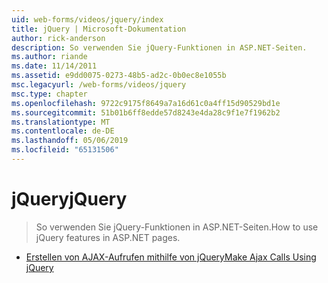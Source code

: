 ```yaml
---
uid: web-forms/videos/jquery/index
title: jQuery | Microsoft-Dokumentation
author: rick-anderson
description: So verwenden Sie jQuery-Funktionen in ASP.NET-Seiten.
ms.author: riande
ms.date: 11/14/2011
ms.assetid: e9dd0075-0273-48b5-ad2c-0b0ec8e1055b
msc.legacyurl: /web-forms/videos/jquery
msc.type: chapter
ms.openlocfilehash: 9722c9175f8649a7a16d61c0a4ff15d90529bd1e
ms.sourcegitcommit: 51b01b6ff8edde57d8243e4da28c9f1e7f1962b2
ms.translationtype: MT
ms.contentlocale: de-DE
ms.lasthandoff: 05/06/2019
ms.locfileid: "65131506"
---
```

# <a name="jquery"></a><span data-ttu-id="842e7-103">jQuery</span><span class="sxs-lookup"><span data-stu-id="842e7-103">jQuery</span></span>

> <span data-ttu-id="842e7-104">So verwenden Sie jQuery-Funktionen in ASP.NET-Seiten.</span><span class="sxs-lookup"><span data-stu-id="842e7-104">How to use jQuery features in ASP.NET pages.</span></span>

- [<span data-ttu-id="842e7-105">Erstellen von AJAX-Aufrufen mithilfe von jQuery</span><span class="sxs-lookup"><span data-stu-id="842e7-105">Make Ajax Calls Using jQuery</span></span>](how-do-i-make-ajax-calls-using-jquery.md)
